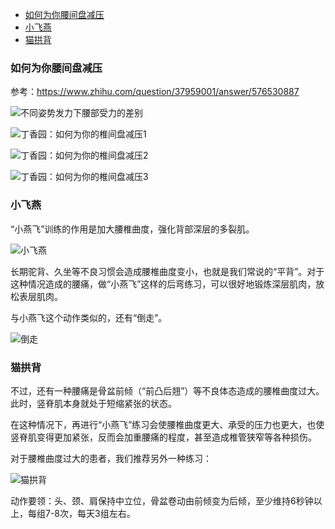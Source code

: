 

<!-- TOC -->

- [如何为你腰间盘减压](#如何为你腰间盘减压)
- [小飞燕](#小飞燕)
- [猫拱背](#猫拱背)

<!-- /TOC -->


### 如何为你腰间盘减压

参考：https://www.zhihu.com/question/37959001/answer/576530887

![不同姿势发力下腰部受力的差别](/image/2019/v2-cd199c99d8421d0efb17e7cca9ae2bee_hd.jpg)

![丁香园：如何为你的椎间盘减压1](/image/2019/v2-974d73dec367ddae832e8e9eda28e82f_hd.jpg)


![丁香园：如何为你的椎间盘减压2](/image/2019/v2-d87cde7117e6569b8cf19103c55d03cc_hd.jpg)

![丁香园：如何为你的椎间盘减压3](/image/2019/v2-81c7267d9665799d429b353fc65f9201_hd.jpg)


### 小飞燕
“小燕飞”训练的作用是加大腰椎曲度，强化背部深层的多裂肌。

![小飞燕](/image/2019/v2-4fb2960478aaa90a8de6b2f3b925ce3c_hd.jpg)

长期驼背、久坐等不良习惯会造成腰椎曲度变小，也就是我们常说的“平背”。对于这种情况造成的腰痛，做“小燕飞”这样的后弯练习，可以很好地锻炼深层肌肉，放松表层肌肉。

与小燕飞这个动作类似的，还有“倒走”。

![倒走](/image/2019/v2-f055f3ca739af9590f13185506fe78b4_b.gif)

### 猫拱背

不过，还有一种腰痛是骨盆前倾（“前凸后翘”）等不良体态造成的腰椎曲度过大。此时，竖脊肌本身就处于短缩紧张的状态。

在这种情况下，再进行“小燕飞”练习会使腰椎曲度更大、承受的压力也更大，也使竖脊肌变得更加紧张，反而会加重腰痛的程度，甚至造成椎管狭窄等各种损伤。

对于腰椎曲度过大的患者，我们推荐另外一种练习：


![猫拱背](/image/2019/v2-70238965c57ffebc7ac03e29e6cf8d47_hd.jpg)

动作要领：头、颈、肩保持中立位，骨盆卷动由前倾变为后倾，至少维持6秒钟以上，每组7-8次，每天3组左右。
